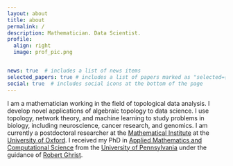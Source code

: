 ```yaml
---
layout: about
title: about
permalink: /
description: Mathematician. Data Scientist.
profile:
  align: right
  image: prof_pic.png


news: true  # includes a list of news items
selected_papers: true # includes a list of papers marked as "selected={true}"
social: true  # includes social icons at the bottom of the page
---
```

I am a mathematician working in the field of topological data analysis. I develop novel applications of algebraic topology to data science. I use topology, network theory, and machine learning to study problems in biology, including neuroscience, cancer research, and genomics. I am currently a postdoctoral researcher at the <a href="https://www.maths.ox.ac.uk/">Mathematical Institute</a> at the <a href="https://www.ox.ac.uk/">University of Oxford</a>. I received my PhD in <a href="https://www.amcs.upenn.edu/">Applied Mathematics and Computational Science</a> from the <a href="https://www.upenn.edu">University of Pennsylvania</a> under the guidance of <a href="https://www.math.upenn.edu/~ghrist/"> Robert Ghrist</a>.
